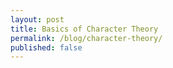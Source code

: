 ```yaml
---
layout: post
title: Basics of Character Theory
permalink: /blog/character-theory/
published: false
---
```


